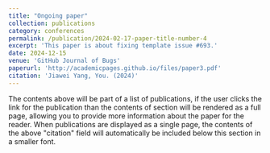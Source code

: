 ```yaml
---
title: "Ongoing paper"
collection: publications
category: conferences
permalink: /publication/2024-02-17-paper-title-number-4
excerpt: 'This paper is about fixing template issue #693.'
date: 2024-12-15
venue: 'GitHub Journal of Bugs'
paperurl: 'http://academicpages.github.io/files/paper3.pdf'
citation: 'Jiawei Yang, You. (2024)'
---
```


The contents above will be part of a list of publications, if the user clicks the link for the publication than the contents of section will be rendered as a full page, allowing you to provide more information about the paper for the reader. When publications are displayed as a single page, the contents of the above "citation" field will automatically be included below this section in a smaller font.
